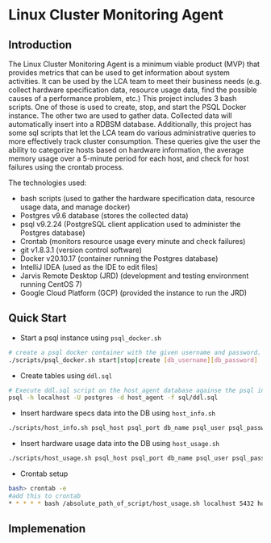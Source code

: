 # Linux Cluster Monitoring Agent

## Introduction
The Linux Cluster Monitoring Agent is a minimum viable product (MVP) that provides metrics that can be used to get information about system activities. 
It can be used by the LCA team to meet their business needs (e.g. collect hardware specification data, resource usage data, find the possible causes of a performance problem, etc.)
This project includes 3 bash scripts. One of those is used to create, stop, and start the PSQL Docker instance. The other two are used to gather data. Collected data will automatically insert into a RDBSM database.
Additionally, this project has some sql scripts that let the LCA team do various administrative queries to more effectively track cluster consumption. 
These queries give the user the ability to categorize hosts based on hardware information, the average memory usage over a 5-minute period for each host, and check for host failures using the crontab process.

The technologies used:

* bash scripts (used to gather the hardware specification data, resource usage data, and manage docker)
* Postgres v9.6 database (stores the collected data)
* psql v9.2.24 (PostgreSQL client application used to administer the Postgres database)
* Crontab (monitors resource usage every minute and check failures)
* git v1.8.3.1 (version control software)
* Docker v20.10.17 (container running the Postgres database)
* IntelliJ IDEA (used as the IDE to edit files)
* Jarvis Remote Desktop (JRD) (development and testing environment running CentOS 7)
* Google Cloud Platform (GCP) (provided the instance to run the JRD)


## Quick Start
* Start a psql instance using `psql_docker.sh`
```bash
# create a psql docker container with the given username and password.
./scripts/psql_docker.sh start|stop|create [db_username][db_password]
```

* Create tables using `ddl.sql`
```bash
# Execute ddl.sql script on the host_agent database againse the psql instance
psql -h localhost -U postgres -d host_agent -f sql/ddl.sql
```

* Insert hardware specs data into the DB using `host_info.sh`
```bash
./scripts/host_info.sh psql_host psql_port db_name psql_user psql_password
```

* Insert hardware usage data into the DB using `host_usage.sh`
```bash
./scripts/host_usage.sh psql_host psql_port db_name psql_user psql_password
```

* Crontab setup
```bash
bash> crontab -e
#add this to crontab
* * * * * bash /absolute_path_of_script/host_usage.sh localhost 5432 host_agent postgres password > /tmp/host_usage.log
```


## Implemenation
